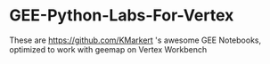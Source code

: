 # GEE-Python-Labs-For-Vertex

These are https://github.com/KMarkert 's awesome GEE Notebooks, optimized to work with geemap on Vertex Workbench
